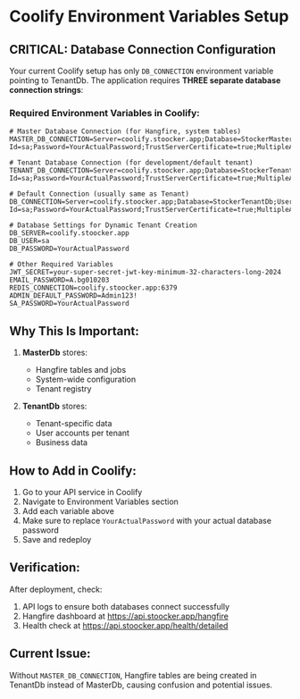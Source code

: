 # Coolify Environment Variables Setup

## CRITICAL: Database Connection Configuration

Your current Coolify setup has only `DB_CONNECTION` environment variable pointing to TenantDb.
The application requires **THREE separate database connection strings**:

### Required Environment Variables in Coolify:

```env
# Master Database Connection (for Hangfire, system tables)
MASTER_DB_CONNECTION=Server=coolify.stoocker.app;Database=StockerMasterDb;User Id=sa;Password=YourActualPassword;TrustServerCertificate=true;MultipleActiveResultSets=true

# Tenant Database Connection (for development/default tenant)
TENANT_DB_CONNECTION=Server=coolify.stoocker.app;Database=StockerTenantDb;User Id=sa;Password=YourActualPassword;TrustServerCertificate=true;MultipleActiveResultSets=true

# Default Connection (usually same as Tenant)
DB_CONNECTION=Server=coolify.stoocker.app;Database=StockerTenantDb;User Id=sa;Password=YourActualPassword;TrustServerCertificate=true;MultipleActiveResultSets=true

# Database Settings for Dynamic Tenant Creation
DB_SERVER=coolify.stoocker.app
DB_USER=sa
DB_PASSWORD=YourActualPassword

# Other Required Variables
JWT_SECRET=your-super-secret-jwt-key-minimum-32-characters-long-2024
EMAIL_PASSWORD=A.bg010203
REDIS_CONNECTION=coolify.stoocker.app:6379
ADMIN_DEFAULT_PASSWORD=Admin123!
SA_PASSWORD=YourActualPassword
```

## Why This Is Important:

1. **MasterDb** stores:
   - Hangfire tables and jobs
   - System-wide configuration
   - Tenant registry

2. **TenantDb** stores:
   - Tenant-specific data
   - User accounts per tenant
   - Business data

## How to Add in Coolify:

1. Go to your API service in Coolify
2. Navigate to Environment Variables section
3. Add each variable above
4. Make sure to replace `YourActualPassword` with your actual database password
5. Save and redeploy

## Verification:

After deployment, check:
1. API logs to ensure both databases connect successfully
2. Hangfire dashboard at https://api.stoocker.app/hangfire
3. Health check at https://api.stoocker.app/health/detailed

## Current Issue:
Without `MASTER_DB_CONNECTION`, Hangfire tables are being created in TenantDb instead of MasterDb, causing confusion and potential issues.